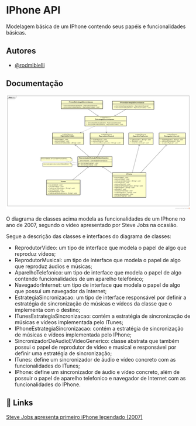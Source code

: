 
# IPhone API

Modelagem básica de um IPhone contendo seus papéis e funcionalidades básicas.


## Autores

- [@rodmibielli](https://www.github.com/rodmibielli)


## Documentação

![Diagrama de Classes IPhone](https://github.com/rodmibielli/dio-iphone-uml-desafio/blob/main/docs/IPhone%202007%20Class%20Diagram.png?raw=true)


O diagrama de classes acima modela as funcionalidades de um IPhone no ano de 2007, segundo o vídeo apresentado por Steve Jobs na ocasião.

Segue a descrição das classes e interfaces do diagrama de classes:

- ReprodutorVideo: um tipo de interface que modela o papel de algo que reproduz vídeos;
- ReprodutorMusical: um tipo de interface que modela o papel de algo que reproduz áudios e músicas;
- AparelhoTelefonico: um tipo de interface que modela o papel de algo contendo funcionalidades de um aparelho telefônico;
- NavegadorInternet: um tipo de interface que modela o papel de algo que possui um navegador da Internet;
- EstrategiaSincronizacao: um tipo de interface responsável por definir a estratégia de sincronização de músicas e vídeos da classe que o implementa com o destino;
- ITunesEstrategiaSincronizacao: contém a estratégia de sincronização de músicas e vídeos implementada pelo ITunes;
- IPhoneEstrategiaSincronizacao: contém a estratégia de sincronização de músicas e vídeos implementada pelo IPhone;
- SincronizadorDeAudioEVideoGenerico: classe abstrata que também possui o papel de reprodutor de vídeo e musical e responsável por definir uma estratégia de sincronização;
- ITunes: define um sincronizador de áudio e vídeo concreto com as funcionalidades do ITunes;
- IPhone: define um sincronizador de áudio e vídeo concreto, além de possuir o papel de aparelho telefonico e navegador de Internet com as funcionalidades do IPhone.

## 🔗 Links

[Steve Jobs apresenta primeiro iPhone legendado (2007)](https://www.youtube.com/watch?v=9ou608QQRq8 "Steve Jobs apresenta primeiro iPhone legendado (2007)")